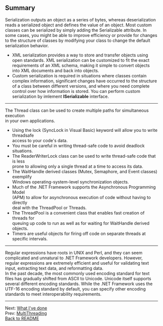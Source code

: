 ## Summary

Serialization outputs an object as a series of bytes, whereas deserialization reads
a serialized object and defines the value of an object. Most custom classes can be
serialized by simply adding the Serializable attribute. In some cases, you might
be able to improve efficiency or provide for changes to the structure of classes by
modifying your class to change the default serialization behavior.
* XML serialization provides a way to store and transfer objects using open standards.
XML serialization can be customized to fit the exact requirements of an
XML schema, making it simple to convert objects into XML documents and
back into objects.  
* Custom serialization is required in situations where classes contain complex
information, significant changes have occurred to the structure of a class
between different versions, and where you need complete control over how
information is stored. You can perform custom serialization by imlement **ISerializable** interface.

----

The Thread class can be used to create multiple paths for simultaneous execution  
in your own applications.  
* Using the lock (SyncLock in Visual Basic) keyword will allow you to write threadsafe  
access to your code's data.  
* You must be careful in writing thread-safe code to avoid deadlock situations.  
* The ReaderWriterLock class can be used to write thread-safe code that is less  
prone to allowing only a single thread at a time to access its data.  
* The WaitHandle derived classes (Mutex, Semaphore, and Event classes) exemplify  
Windows operating-system-level synchronization objects.  
* Much of the .NET Framework supports the Asynchronous Programming Model  
(APM) to allow for asynchronous execution of code without having to directly  
deal with the ThreadPool or Threads.  
* The ThreadPool is a convenient class that enables fast creation of threads for  
queuing up code to run as well as for waiting for WaitHandle derived objects.  
* Timers are useful objects for firing off code on separate threads at specific intervals.  

----

Regular expressions have roots in UNIX and Perl, and they can seem complicated
and unnatural to .NET Framework developers. However, regular expressions
are extremely efficient and useful for validating text input, extracting text
data, and reformatting data.  
 In the past decade, the most commonly used encoding standard for text files has
gradually shifted from ASCII to Unicode. Unicode itself supports several different
encoding standards. While the .NET Framework uses the UTF-16 encoding
standard by default, you can specify other encoding standards to meet interoperability
requirements.

----

Next: [What I've done](../Conclusion.md)  
Prev: [MultiThreading](Threading.md)  
[Back to README](../README.md)
